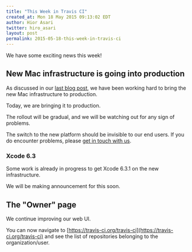 ```yaml
---
title: "This Week in Travis CI"
created_at: Mon 18 May 2015 09:13:02 EDT
author: Hior Asari
twitter: hiro_asari
layout: post
permalink: 2015-05-18-this-week-in-travis-ci
---
```


We have some exciting news this week!

## New Mac infrastructure is going into production

As discussed in our [last blog post](2015-04-20-state-of-the-mac-infrastructure-on-travis-ci/),
we have been working hard to bring the new Mac infrastructure to production.

Today, we are bringing it to production.

The rollout will be gradual, and we will be watching out for any sign of problems.

The switch to the new platform should be invisible to our end users.
If you do encounter problems, please <a href="mailto:support@travis-ci.com">get in touch with us</a>.

### Xcode 6.3

Some work is already in progress to get Xcode 6.3.1 on the new infrastructure.

We will be making announcement for this soon.

## The "Owner" page

We continue improving our web UI.

You can now navigate to [https://travis-ci.org/travis-ci](https://travis-ci.org/travis-ci)
and see the list of repositories belonging to the organization/user.
